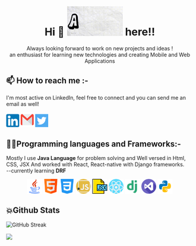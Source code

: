 <h1 align="center"> Hi 👋 <img src="https://raw.githubusercontent.com/amarpsp10/amarpsp10/main/assests/gif/namegif.gif" width="150px"> here!! </h1>
<p align="center">Always looking forward to work on new projects and ideas ! <br> an enthusiast for learning new technologies and creating Mobile and Web Applications</p>

## 📫 How to reach me :-
<p>I'm most active on LinkedIn, feel free to connect and you can send me an email as well!</p>
<p align="left"> <a width="40px" href="https://www.linkedin.com/in/amar-preet-singh/" target="_blank"><img src="https://raw.githubusercontent.com/amarpsp10/amarpsp10/main/assests/icons/linkedin.png" width="35px" ></a> <a href="https://amarpsp10@gmail.com" target="_blank"><img src="https://raw.githubusercontent.com/amarpsp10/amarpsp10/main/assests/icons/gmail.png" width="35px" height="40px" ></a> <a href="https://twitter.com/Amarpsp10" target="_blank"><img src="https://raw.githubusercontent.com/amarpsp10/amarpsp10/main/assests/icons/twitter.png" width="35px" ></a></p>

## 👨‍💻Programming languages and Frameworks:-
<p>Mostly I use <b>Java Language</b> for problem solving and Well versed in Html, CSS, JSX And worked with React, React-native with Django frameworks.<br>
  --currently learning <b>DRF</b></p>
<p align="center"> <a><img src="https://raw.githubusercontent.com/amarpsp10/amarpsp10/main/assests/icons/java.png" width="40px"></a>
                   <a><img src="https://raw.githubusercontent.com/amarpsp10/amarpsp10/main/assests/icons/html.png" width="40px"></a>
                   <a><img src="https://raw.githubusercontent.com/amarpsp10/amarpsp10/main/assests/icons/css-3.png" width="40px"></a>
                   <a><img src="https://raw.githubusercontent.com/amarpsp10/amarpsp10/main/assests/icons/javascript.png" width="40px"></a>
                   <a><img src="https://raw.githubusercontent.com/amarpsp10/amarpsp10/main/assests/icons/jsx.png" width="40px"></a>
                   <a><img src="https://raw.githubusercontent.com/amarpsp10/amarpsp10/main/assests/icons/react.png" width="40px"></a>
                   <a><img src="https://raw.githubusercontent.com/amarpsp10/amarpsp10/main/assests/icons/django.png" width="40px"></a>
                   <a><img src="https://raw.githubusercontent.com/amarpsp10/amarpsp10/main/assests/icons/visual-studio.png" width="40px"></a>
                   <a><img src="https://raw.githubusercontent.com/amarpsp10/amarpsp10/main/assests/icons/python1.png" width="40px"></a></p>
<!--
**Amarpsp10/amarpsp10** is a ✨ _special_ ✨ repository because its `README.md` (this file) appears on your GitHub profile.

Here are some ideas to get you started:

- 🔭 I’m currently working on ...
- 🌱 I’m currently learning ...
- 👯 I’m looking to collaborate on ...
- 🤔 I’m looking for help with ...
- 💬 Ask me about ...
- 📫 How to reach me: ...
- 😄 Pronouns: ...
- ⚡ Fun fact: ...
-->

<!--
**![Amar Preet's GitHub stats](https://github-readme-stats.vercel.app/api?username=amarpsp10&show_icons=true&count_private=true&theme=radical)-->
## 💥Github Stats
  ![GitHub Streak](https://github-readme-streak-stats.herokuapp.com/?user=amarpsp10&count_private=true&theme=radical)

   <a href="">
   <img align="center" src="https://github-readme-stats.vercel.app/api/top-langs/?username=amarpsp10&langs_count=8&theme=radical" />
   </a>
  <!--
 <h3 align="left">Languages and Tools:</h3>
<p align="left"> <a href="https://www.w3schools.com/css/" target="_blank"> <img src="https://raw.githubusercontent.com/devicons/devicon/master/icons/css3/css3-original-wordmark.svg" alt="css3" width="40" height="40"/> </a> <a href="https://www.djangoproject.com/" target="_blank"> <img src="https://raw.githubusercontent.com/devicons/devicon/master/icons/django/django-original.svg" alt="django" width="40" height="40"/> </a> <a href="https://git-scm.com/" target="_blank"> <img src="https://www.vectorlogo.zone/logos/git-scm/git-scm-icon.svg" alt="git" width="40" height="40"/> </a> <a href="https://www.w3.org/html/" target="_blank"> <img src="https://raw.githubusercontent.com/devicons/devicon/master/icons/html5/html5-original-wordmark.svg" alt="html5" width="40" height="40"/> </a> <a href="https://www.java.com" target="_blank"> <img src="https://raw.githubusercontent.com/devicons/devicon/master/icons/java/java-original.svg" alt="java" width="40" height="40"/> </a> <a href="https://developer.mozilla.org/en-US/docs/Web/JavaScript" target="_blank"> <img src="https://raw.githubusercontent.com/devicons/devicon/master/icons/javascript/javascript-original.svg" alt="javascript" width="40" height="40"/> </a> <a href="https://nodejs.org" target="_blank"> <img src="https://raw.githubusercontent.com/devicons/devicon/master/icons/nodejs/nodejs-original-wordmark.svg" alt="nodejs" width="40" height="40"/> </a> <a href="https://postman.com" target="_blank"> <img src="https://www.vectorlogo.zone/logos/getpostman/getpostman-icon.svg" alt="postman" width="40" height="40"/> </a> <a href="https://www.python.org" target="_blank"> <img src="https://raw.githubusercontent.com/devicons/devicon/master/icons/python/python-original.svg" alt="python" width="40" height="40"/> </a> <a href="https://reactjs.org/" target="_blank"> <img src="https://raw.githubusercontent.com/devicons/devicon/master/icons/react/react-original-wordmark.svg" alt="react" width="40" height="40"/> </a> <a href="https://redux.js.org" target="_blank"> <img src="https://raw.githubusercontent.com/devicons/devicon/master/icons/redux/redux-original.svg" alt="redux" width="40" height="40"/> </a> </p>
 -->
